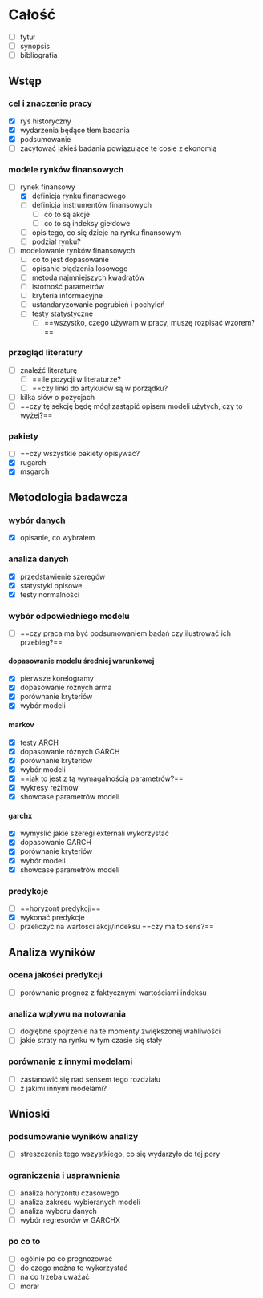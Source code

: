 # Całość
- [ ] tytuł
- [ ] synopsis
- [ ] bibliografia
## Wstęp
### cel i znaczenie pracy
- [x] rys historyczny
- [x] wydarzenia będące tłem badania
- [x] podsumowanie
- [ ] zacytować jakieś badania powiązujące te cosie z ekonomią
### modele rynków finansowych
- [ ] rynek finansowy
    - [x] definicja rynku finansowego
    - [ ] definicja instrumentów finansowych
        - [ ] co to są akcje
        - [ ] co to są indeksy giełdowe
    - [ ] opis tego, co się dzieje na rynku finansowym
    - [ ] podział rynku?
- [ ] modelowanie rynków finansowych
    - [ ] co to jest dopasowanie
    - [ ] opisanie błądzenia losowego
    - [ ] metoda najmniejszych kwadratów
    - [ ] istotność parametrów
    - [ ] kryteria informacyjne
    - [ ] ustandaryzowanie pogrubień i pochyleń
    - [ ] testy statystyczne
        - [ ] ==wszystko, czego używam w pracy, muszę rozpisać wzorem?==
### przegląd literatury
- [ ] znaleźć literaturę
    - [ ] ==ile pozycji w literaturze?
    - [ ] ==czy linki do artykułów są w porządku?
- [ ] kilka słów o pozycjach
- [ ] ==czy tę sekcję będę mógł zastąpić opisem modeli użytych, czy to wyżej?==
### pakiety
- [ ] ==czy wszystkie pakiety opisywać?
- [x] rugarch
- [x] msgarch
## Metodologia badawcza
### wybór danych
- [x] opisanie, co wybrałem
### analiza danych
- [x] przedstawienie szeregów
- [x] statystyki opisowe
- [x] testy normalności
### wybór odpowiedniego modelu
- [ ] ==czy praca ma być podsumowaniem badań czy ilustrować ich przebieg?==
#### dopasowanie modelu średniej warunkowej
- [x] pierwsze korelogramy
- [x] dopasowanie różnych arma
- [x] porównanie kryteriów
- [x] wybór modeli
#### markov
- [x] testy ARCH
- [x] dopasowanie różnych GARCH
- [x] porównanie kryteriów
- [x] wybór modeli
- [x] ==jak to jest z tą wymagalnością parametrów?==
- [x] wykresy reżimów
- [x] showcase parametrów modeli
#### garchx
- [x] wymyślić jakie szeregi externali wykorzystać
- [x] dopasowanie GARCH
- [x] porównanie kryteriów
- [x] wybór modeli
- [x] showcase parametrów modeli
### predykcje
- [ ] ==horyzont predykcji==
- [x] wykonać predykcje
- [ ] przeliczyć na wartości akcji/indeksu ==czy ma to sens?==
## Analiza wyników
### ocena jakości predykcji
- [ ] porównanie prognoz z faktycznymi wartościami indeksu
### analiza wpływu na notowania
- [ ] dogłębne spojrzenie na te momenty zwiększonej wahliwości
- [ ] jakie straty na rynku w tym czasie się stały
### porównanie z innymi modelami
- [ ] zastanowić się nad sensem tego rozdziału
- [ ] z jakimi innymi modelami?
## Wnioski
### podsumowanie wyników analizy
- [ ] streszczenie tego wszystkiego, co się wydarzyło do tej pory
### ograniczenia i usprawnienia
- [ ] analiza horyzontu czasowego
- [ ] analiza zakresu wybieranych modeli
- [ ] analiza wyboru danych
- [ ] wybór regresorów w GARCHX
### po co to
- [ ] ogólnie po co prognozować
- [ ] do czego można to wykorzystać
- [ ] na co trzeba uważać
- [ ] morał